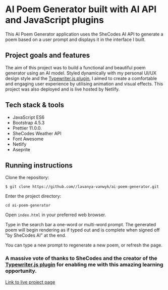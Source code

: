 # AI Poem Generator built with AI API and JavaScript plugins

This AI Poem Generator application uses the SheCodes AI API to generate a poem based on a user prompt and displays it in the interface I built.

## Project goals and features

The aim of this project was to build a functional and beautiful poem generator using an AI model. Styled dynamically with my personal UI/UX design style and the [Typewriter.js plugin](https://github.com/tameemsafi/typewriterjs), I aimed to create a comfortable and engaging user experience by utilising animation and visual effects. This project was also deployed and is live hosted by Netlify.

## Tech stack & tools

* JavaScript ES6
* Bootstrap 4.5.3
* Prettier 11.0.0.
* SheCodes Weather API
* Font Awesome
* Netlify
* Aseprite

## Running instructions

Clone the repository:

`$ git clone https://github.com//lavanya-vanwyk/ai-poem-generator.git`

Enter the project directory:

`cd ai-poem-generator`

Open `index.html` in your preferred web browser.

Type in the search bar a one-word or multi-word prompt. The generated poem will begin rendering as if typed out and is complete when signed off "by SheCodes AI" at the end.

You can type a new prompt to regenerate a new poem, or refresh the page.

### A massive vote of thanks to SheCodes and the creator of the [Typewriter.js plugin](https://github.com/tameemsafi/typewriterjs) for enabling me with this amazing learning opportunity. 

[Link to live project page](https://poemgenai.netlify.app/)

